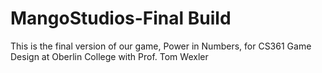 # MangoStudios-Final Build

This is the final version of our game, Power in Numbers, for CS361 Game Design at Oberlin College with Prof. Tom Wexler 

